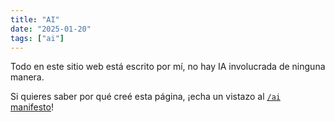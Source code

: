```yaml
---
title: "AI"
date: "2025-01-20"
tags: ["ai"]
---
```


Todo en este sitio web está escrito por mí, no hay IA involucrada de ninguna manera.

Si quieres saber por qué creé esta página, ¡echa un vistazo al [`/ai` manifesto](https://www.bydamo.la/p/ai-manifesto)!
